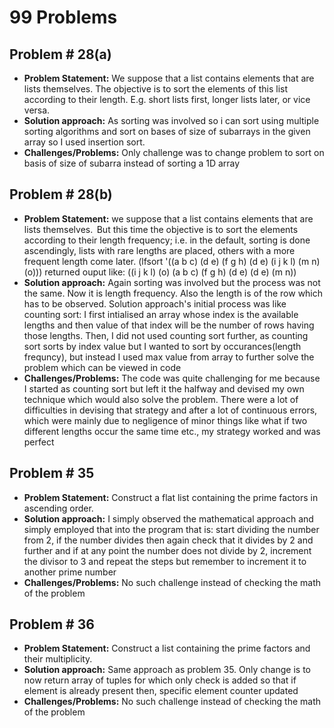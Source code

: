 # **99 Problems**
## **Problem # 28(a)**
+ **Problem Statement:** We suppose that a list contains elements that are lists themselves. The objective is to sort the elements of this list according to their length. E.g. short lists first, longer lists later, or vice versa. 
+ **Solution approach:** As sorting was involved so i can sort using multiple sorting algorithms and sort on bases of size of subarrays in the given array so I used insertion sort. 
+ **Challenges/Problems:** Only challenge was to change problem to sort on basis of size of subarra instead of sorting a 1D array

## **Problem # 28(b)**
+ **Problem Statement:** we suppose that a list contains elements that are lists themselves.  But this time the objective is to sort the elements according to their length frequency; i.e. in the default, sorting is done ascendingly, lists with rare lengths are placed, others with a more frequent length come later.
(lfsort '((a b c) (d e) (f g h) (d e) (i j k l) (m n) (o)))
returned ouput like: ((i j k l) (o) (a b c) (f g h) (d e) (d e) (m n))
+ **Solution approach:** Again sorting was involved but the process was not the same. Now it is length frequency. Also the length is of the row which has to be observed. Solution approach's initial process was like counting sort: I first intialised an array whose index is the available lengths and then value of that index will be the number of rows having those lengths. Then, I did not used counting sort further, as counting sort sorts by index value but I wanted to sort by occurances(length frequncy),    but instead I used max value from array to further solve the problem which can be viewed in code
+ **Challenges/Problems:** The code was quite challenging for me because I started as counting sort but left it the halfway and devised my own technique which would also solve the problem. There were a lot of difficulties in devising that strategy and after a lot of continuous errors, which were mainly due to negligence of minor things like what if two different lengths occur the same time etc., my strategy worked and was perfect


## **Problem # 35**
+ **Problem Statement:** Construct a flat list containing the prime factors in ascending order. 
+ **Solution approach:** I simply observed the mathematical approach and simply employed that into the program that is: start dividing the number from 2, if the number divides then again check that it divides by 2 and further and if at any point the number does not divide by 2, increment the divisor to 3 and repeat the steps but remember to increment it to another prime number 
+ **Challenges/Problems:** No such challenge instead of checking the math of the problem

## **Problem # 36**
+ **Problem Statement:** Construct a list containing the prime factors and their multiplicity.
+ **Solution approach:** Same approach as problem 35. Only change is to now return array of tuples for which only check is added so that if element is already present then, specific element counter updated
+ **Challenges/Problems:** No such challenge instead of checking the math of the problem